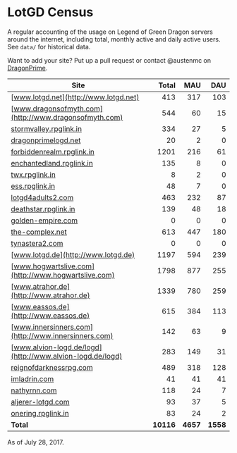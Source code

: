 # LotGD Census
A regular accounting of the usage on Legend of Green Dragon servers around the internet, including total, monthly active and daily active users. See `data/` for historical data.

Want to add your site? Put up a pull request or contact @austenmc on [DragonPrime](http://dragonprime.net).


Site | Total | MAU | DAU
--- | ---:| ---:| ---:
[www.lotgd.net](http://www.lotgd.net)|413|317|103
[www.dragonsofmyth.com](http://www.dragonsofmyth.com)|544|60|15
[stormvalley.rpglink.in](http://stormvalley.rpglink.in)|334|27|5
[dragonprimelogd.net](http://dragonprimelogd.net)|20|2|0
[forbiddenrealm.rpglink.in](http://forbiddenrealm.rpglink.in)|1201|216|61
[enchantedland.rpglink.in](http://enchantedland.rpglink.in)|135|8|0
[twx.rpglink.in](http://twx.rpglink.in)|8|2|0
[ess.rpglink.in](http://ess.rpglink.in)|48|7|0
[lotgd4adults2.com](http://lotgd4adults2.com)|463|232|87
[deathstar.rpglink.in](http://deathstar.rpglink.in)|139|48|18
[golden-empire.com](http://golden-empire.com)|0|0|0
[the-complex.net](http://the-complex.net)|613|447|180
[tynastera2.com](http://tynastera2.com)|0|0|0
[www.lotgd.de](http://www.lotgd.de)|1197|594|239
[www.hogwartslive.com](http://www.hogwartslive.com)|1798|877|255
[www.atrahor.de](http://www.atrahor.de)|1339|780|259
[www.eassos.de](http://www.eassos.de)|615|384|113
[www.innersinners.com](http://www.innersinners.com)|142|63|9
[www.alvion-logd.de/logd](http://www.alvion-logd.de/logd)|283|149|31
[reignofdarknessrpg.com](http://reignofdarknessrpg.com)|489|318|128
[imladrin.com](http://imladrin.com)|41|41|41
[nathyrnn.com](http://nathyrnn.com)|118|24|7
[aljerer-lotgd.com](http://aljerer-lotgd.com)|93|37|5
[onering.rpglink.in](http://onering.rpglink.in)|83|24|2
**Total**|**10116**|**4657**|**1558**

As of July 28, 2017.
